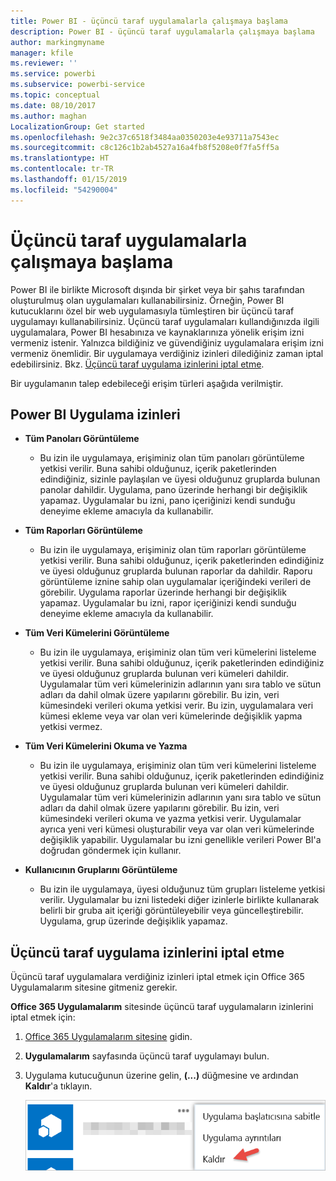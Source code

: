```yaml
---
title: Power BI - üçüncü taraf uygulamalarla çalışmaya başlama
description: Power BI - üçüncü taraf uygulamalarla çalışmaya başlama
author: markingmyname
manager: kfile
ms.reviewer: ''
ms.service: powerbi
ms.subservice: powerbi-service
ms.topic: conceptual
ms.date: 08/10/2017
ms.author: maghan
LocalizationGroup: Get started
ms.openlocfilehash: 9e2c37c6518f3484aa0350203e4e93711a7543ec
ms.sourcegitcommit: c8c126c1b2ab4527a16a4fb8f5208e0f7fa5ff5a
ms.translationtype: HT
ms.contentlocale: tr-TR
ms.lasthandoff: 01/15/2019
ms.locfileid: "54290004"
---
```

# <a name="get-started-with-third-party-apps"></a>Üçüncü taraf uygulamalarla çalışmaya başlama
Power BI ile birlikte Microsoft dışında bir şirket veya bir şahıs tarafından oluşturulmuş olan uygulamaları kullanabilirsiniz. Örneğin, Power BI kutucuklarını özel bir web uygulamasıyla tümleştiren bir üçüncü taraf uygulamayı kullanabilirsiniz. Üçüncü taraf uygulamaları kullandığınızda ilgili uygulamalara, Power BI hesabınıza ve kaynaklarınıza yönelik erişim izni vermeniz istenir. Yalnızca bildiğiniz ve güvendiğiniz uygulamalara erişim izni vermeniz önemlidir. Bir uygulamaya verdiğiniz izinleri dilediğiniz zaman iptal edebilirsiniz. Bkz. [Üçüncü taraf uygulama izinlerini iptal etme](#revoke).

Bir uygulamanın talep edebileceği erişim türleri aşağıda verilmiştir.

## <a name="power-bi-app-permissions"></a>Power BI Uygulama izinleri
* **Tüm Panoları Görüntüleme**
  
  * Bu izin ile uygulamaya, erişiminiz olan tüm panoları görüntüleme yetkisi verilir. Buna sahibi olduğunuz, içerik paketlerinden edindiğiniz, sizinle paylaşılan ve üyesi olduğunuz gruplarda bulunan panolar dahildir. Uygulama, pano üzerinde herhangi bir değişiklik yapamaz. Uygulamalar bu izni, pano içeriğinizi kendi sunduğu deneyime ekleme amacıyla da kullanabilir.
* **Tüm Raporları Görüntüleme**
  
  * Bu izin ile uygulamaya, erişiminiz olan tüm raporları görüntüleme yetkisi verilir. Buna sahibi olduğunuz, içerik paketlerinden edindiğiniz ve üyesi olduğunuz gruplarda bulunan raporlar da dahildir. Raporu görüntüleme iznine sahip olan uygulamalar içeriğindeki verileri de görebilir. Uygulama raporlar üzerinde herhangi bir değişiklik yapamaz. Uygulamalar bu izni, rapor içeriğinizi kendi sunduğu deneyime ekleme amacıyla da kullanabilir.
* **Tüm Veri Kümelerini Görüntüleme**
  
  * Bu izin ile uygulamaya, erişiminiz olan tüm veri kümelerini listeleme yetkisi verilir. Buna sahibi olduğunuz, içerik paketlerinden edindiğiniz ve üyesi olduğunuz gruplarda bulunan veri kümeleri dahildir. Uygulamalar tüm veri kümelerinizin adlarının yanı sıra tablo ve sütun adları da dahil olmak üzere yapılarını görebilir. Bu izin, veri kümesindeki verileri okuma yetkisi verir. Bu izin, uygulamalara veri kümesi ekleme veya var olan veri kümelerinde değişiklik yapma yetkisi vermez.
* **Tüm Veri Kümelerini Okuma ve Yazma**
  
  * Bu izin ile uygulamaya, erişiminiz olan tüm veri kümelerini listeleme yetkisi verilir. Buna sahibi olduğunuz, içerik paketlerinden edindiğiniz ve üyesi olduğunuz gruplarda bulunan veri kümeleri dahildir. Uygulamalar tüm veri kümelerinizin adlarının yanı sıra tablo ve sütun adları da dahil olmak üzere yapılarını görebilir. Bu izin, veri kümesindeki verileri okuma ve yazma yetkisi verir. Uygulamalar ayrıca yeni veri kümesi oluşturabilir veya var olan veri kümelerinde değişiklik yapabilir. Uygulamalar bu izni genellikle verileri Power BI'a doğrudan göndermek için kullanır.
* **Kullanıcının Gruplarını Görüntüleme**
  
  * Bu izin ile uygulamaya, üyesi olduğunuz tüm grupları listeleme yetkisi verilir. Uygulamalar bu izni listedeki diğer izinlerle birlikte kullanarak belirli bir gruba ait içeriği görüntüleyebilir veya güncelleştirebilir. Uygulama, grup üzerinde değişiklik yapamaz.

<a name="revoke"/>

## <a name="revoke-third-party-app-permissions"></a>Üçüncü taraf uygulama izinlerini iptal etme
Üçüncü taraf uygulamalara verdiğiniz izinleri iptal etmek için Office 365 Uygulamalarım sitesine gitmeniz gerekir.

**Office 365 Uygulamalarım** sitesinde üçüncü taraf uygulamaların izinlerini iptal etmek için:

1. [Office 365 Uygulamalarım sitesine](https://portal.office.com/myapps) gidin.
2. **Uygulamalarım** sayfasında üçüncü taraf uygulamayı bulun.
3. Uygulama kutucuğunun üzerine gelin, **(...)** düğmesine ve ardından **Kaldır**'a tıklayın.
   
   ![](media/service-power-bi-get-started-third-party-apps/remove.png)

